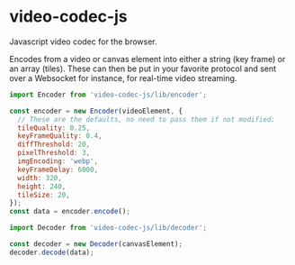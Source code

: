 # video-codec-js
Javascript video codec for the browser.

Encodes from a video or canvas element into either a string (key frame) or an array (tiles). These can then be put in your favorite protocol and sent over a Websocket for instance, for real-time video streaming.

```javascript
import Encoder from 'video-codec-js/lib/encoder';

const encoder = new Encoder(videoElement, {
  // These are the defaults, no need to pass them if not modified:
  tileQuality: 0.25,
  keyFrameQuality: 0.4,
  diffThreshold: 20,
  pixelThreshold: 3,
  imgEncoding: 'webp',
  keyFrameDelay: 6000,
  width: 320,
  height: 240,
  tileSize: 20,
});
const data = encoder.encode();
```

```javascript
import Decoder from 'video-codec-js/lib/decoder';

const decoder = new Decoder(canvasElement);
decoder.decode(data);
```
